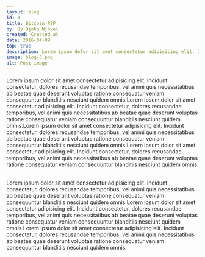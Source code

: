 ```yaml
---
layout: blog
id: 3
title: Bitcoin P2P
by: By Djoko Njövel
created: Created at 
date: 2016-04-09
top: true
description: Lorem ipsum dolor sit amet consectetur adipisicing elit. Incidunt consectetur, dolores recusandae temporibus, vel animi quis necessitatibus ab beatae quae deserunt voluptas ratione consequatur veniam consequuntur blanditiis nesciunt quidem omnis.
image: blog-3.png
alt: Post image
---
```


Lorem ipsum dolor sit amet consectetur adipisicing elit. Incidunt consectetur, dolores recusandae temporibus, vel animi quis necessitatibus ab beatae quae deserunt voluptas ratione consequatur veniam consequuntur blanditiis nesciunt quidem omnis.Lorem ipsum dolor sit amet consectetur adipisicing elit. Incidunt consectetur, dolores recusandae temporibus, vel animi quis necessitatibus ab beatae quae deserunt voluptas ratione consequatur veniam consequuntur blanditiis nesciunt quidem omnis.Lorem ipsum dolor sit amet consectetur adipisicing elit. Incidunt consectetur, dolores recusandae temporibus, vel animi quis necessitatibus ab beatae quae deserunt voluptas ratione consequatur veniam consequuntur blanditiis nesciunt quidem omnis.Lorem ipsum dolor sit amet consectetur adipisicing elit. Incidunt consectetur, dolores recusandae temporibus, vel animi quis necessitatibus ab beatae quae deserunt voluptas ratione consequatur veniam consequuntur blanditiis nesciunt quidem omnis.

<br>
Lorem ipsum dolor sit amet consectetur adipisicing elit. Incidunt consectetur, dolores recusandae temporibus, vel animi quis necessitatibus ab beatae quae deserunt voluptas ratione consequatur veniam consequuntur blanditiis nesciunt quidem omnis.Lorem ipsum dolor sit amet consectetur adipisicing elit. Incidunt consectetur, dolores recusandae temporibus, vel animi quis necessitatibus ab beatae quae deserunt voluptas ratione consequatur veniam consequuntur blanditiis nesciunt quidem omnis.Lorem ipsum dolor sit amet consectetur adipisicing elit. Incidunt consectetur, dolores recusandae temporibus, vel animi quis necessitatibus ab beatae quae deserunt voluptas ratione consequatur veniam consequuntur blanditiis nesciunt quidem omnis.


